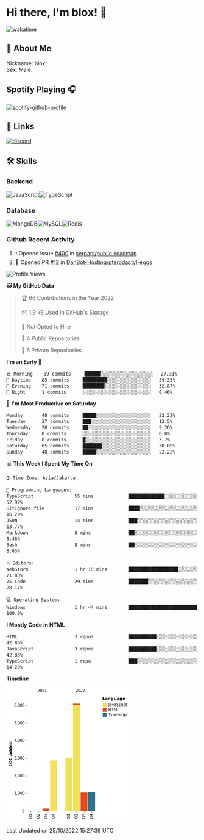 # Hi there, I'm blox! 👋
[![wakatime](https://wakatime.com/badge/user/b2abe11d-3a19-4b51-8873-fb054f1233d9.svg)](https://wakatime.com/@b2abe11d-3a19-4b51-8873-fb054f1233d9)
## 🚀 About Me
Nickname: blox.\
Sex: Male.

## Spotify Playing 🎧
[![spotify-github-profile](https://spotify-github-profile.vercel.app/api/view?uid=f53py733i8iocgkvovugcos6d&cover_image=true&theme=novatorem&bar_color=53b14f&bar_color_cover=false)](https://github.com/kittinan/spotify-github-profile)

## 🔗 Links
[![discord](https://img.shields.io/static/v1?label=DISCORD&message=blox%238880&color=7289da&style=for-the-badge&logo=discord)](https://discord.com/users/748529326621982732)

## 🛠 Skills

### Backend
![JavaScript](https://img.shields.io/badge/JavaScript-323330?style=for-the-badge&logo=javascript&logoColor=F7DF1E)![TypeScript](https://img.shields.io/badge/TypeScript-007ACC?style=for-the-badge&logo=typescript&logoColor=white)

### Database
![MongoDB](https://img.shields.io/badge/MongoDB-4EA94B?style=for-the-badge&logo=mongodb&logoColor=white)![MySQL](https://img.shields.io/badge/MySQL-005C84?style=for-the-badge&logo=mysql&logoColor=white)![Redis](https://img.shields.io/badge/redis-%23DD0031.svg?&style=for-the-badge&logo=redis&logoColor=white)

### Github Recent Activity
<!--START_SECTION:activity-->
1. ❗️ Opened issue [#400](https://github.com/serpapi/public-roadmap/issues/400) in [serpapi/public-roadmap](https://github.com/serpapi/public-roadmap)
2. 💪 Opened PR [#12](https://github.com/DanBot-Hosting/pterodactyl-eggs/pull/12) in [DanBot-Hosting/pterodactyl-eggs](https://github.com/DanBot-Hosting/pterodactyl-eggs)
<!--END_SECTION:activity-->

<!--START_SECTION:waka-->
![Profile Views](http://img.shields.io/badge/Profile%20Views-0-blue)

**🐱 My GitHub Data** 

> 🏆 66 Contributions in the Year 2022
 > 
> 📦 1.9 kB Used in GitHub's Storage 
 > 
> 🚫 Not Opted to Hire
 > 
> 📜 4 Public Repositories 
 > 
> 🔑 6 Private Repositories  
 > 
**I'm an Early 🐤** 

```text
🌞 Morning    59 commits     ██████░░░░░░░░░░░░░░░░░░░   27.31% 
🌆 Daytime    85 commits     █████████░░░░░░░░░░░░░░░░   39.35% 
🌃 Evening    71 commits     ████████░░░░░░░░░░░░░░░░░   32.87% 
🌙 Night      1 commits      ░░░░░░░░░░░░░░░░░░░░░░░░░   0.46%

```
📅 **I'm Most Productive on Saturday** 

```text
Monday       48 commits     █████░░░░░░░░░░░░░░░░░░░░   22.22% 
Tuesday      27 commits     ███░░░░░░░░░░░░░░░░░░░░░░   12.5% 
Wednesday    20 commits     ██░░░░░░░░░░░░░░░░░░░░░░░   9.26% 
Thursday     0 commits      ░░░░░░░░░░░░░░░░░░░░░░░░░   0.0% 
Friday       8 commits      █░░░░░░░░░░░░░░░░░░░░░░░░   3.7% 
Saturday     65 commits     ███████░░░░░░░░░░░░░░░░░░   30.09% 
Sunday       48 commits     █████░░░░░░░░░░░░░░░░░░░░   22.22%

```


📊 **This Week I Spent My Time On** 

```text
⌚︎ Time Zone: Asia/Jakarta

💬 Programming Languages: 
TypeScript               55 mins             █████████████░░░░░░░░░░░░   52.92% 
GitIgnore file           17 mins             ████░░░░░░░░░░░░░░░░░░░░░   16.29% 
JSON                     14 mins             ███░░░░░░░░░░░░░░░░░░░░░░   13.77% 
Markdown                 8 mins              ██░░░░░░░░░░░░░░░░░░░░░░░   8.48% 
Bash                     8 mins              ██░░░░░░░░░░░░░░░░░░░░░░░   8.03%

🔥 Editors: 
WebStorm                 1 hr 15 mins        ██████████████████░░░░░░░   71.83% 
VS Code                  29 mins             ███████░░░░░░░░░░░░░░░░░░   28.17%

💻 Operating System: 
Windows                  1 hr 44 mins        █████████████████████████   100.0%

```

**I Mostly Code in HTML** 

```text
HTML                     3 repos             ██████████░░░░░░░░░░░░░░░   42.86% 
JavaScript               3 repos             ██████████░░░░░░░░░░░░░░░   42.86% 
TypeScript               1 repo              ███░░░░░░░░░░░░░░░░░░░░░░   14.29%

```


**Timeline**

![Chart not found](https://raw.githubusercontent.com/soudblox/soudblox/main/charts/bar_graph.png) 


 Last Updated on 25/10/2022 15:27:39 UTC
<!--END_SECTION:waka-->

<!--
**soudblox/soudblox** is a ✨ _special_ ✨ repository because its `README.md` (this file) appears on your GitHub profile.

Here are some ideas to get you started:

- 🔭 I’m currently working on ...
- 🌱 I’m currently learning ...
- 👯 I’m looking to collaborate on ...
- 🤔 I’m looking for help with ...
- 💬 Ask me about ...
- 📫 How to reach me: ...
- 😄 Pronouns: ...
- ⚡ Fun fact: ...
-->
